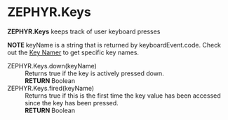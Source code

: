 <h1>ZEPHYR.Keys</h1>
<p><strong>ZEPHYR.Keys</strong> keeps track of user keyboard presses</p>
<p><strong class="warning">NOTE </strong>keyName is a string that is returned by keyboardEvent.code. Check out the <a href="keyName.html">Key Namer</a> to get specific key names.</p>

<dl>
<dt>ZEPHYR.Keys.down(keyName)</dt>
<dd>Returns true if the key is actively pressed down.</dd>
<dd><strong class="return">RETURN </strong>Boolean</dd>
<dt>ZEPHYR.Keys.fired(keyName)</dt>
<dd>Returns true if this is the first time the key value has been accessed since the key has been pressed. </dd>
<dd><strong class="return">RETURN </strong>Boolean</dd>
</dl>